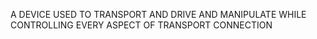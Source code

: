 A DEVICE USED TO TRANSPORT AND DRIVE AND MANIPULATE WHILE CONTROLLING EVERY ASPECT OF TRANSPORT CONNECTION
